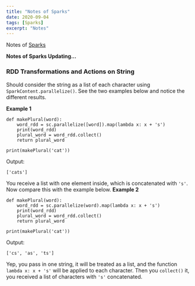```yaml
---
title: "Notes of Sparks"
date: 2020-09-04
tags: [Sparks]
excerpt: "Notes"
---
```


Notes of [Sparks](https://spark.apache.org/docs/2.1.0/api/python/index.html)

__Notes of Sparks Updating...__

### RDD Transformations and Actions on String
Should consider the string as a list of each character using `SparkContent.parallelize()`. See the two examples below and notice the different results.  

__Example 1__

    def makePlural(word):
        word_rdd = sc.parallelize([word]).map(lambda x: x + 's')
        print(word_rdd)
        plural_word = word_rdd.collect()
        return plural_word
    
    print(makePlural('cat'))
Output:

    ['cats']
You receive a list with one element inside, which is concatenated with `'s'`. Now compare this with the example below. 
__Example 2__

    def makePlural(word):
        word_rdd = sc.parallelize(word).map(lambda x: x + 's')
        print(word_rdd)
        plural_word = word_rdd.collect()
        return plural_word
    
    print(makePlural('cat'))
Output:

    ['cs', 'as', 'ts']
Yep, you pass in one string, it will be treated as a list, and the function `lambda x: x + 's'` will be applied to each character. Then you `collect()` it, you received a list of characters with `'s'` concatenated.  